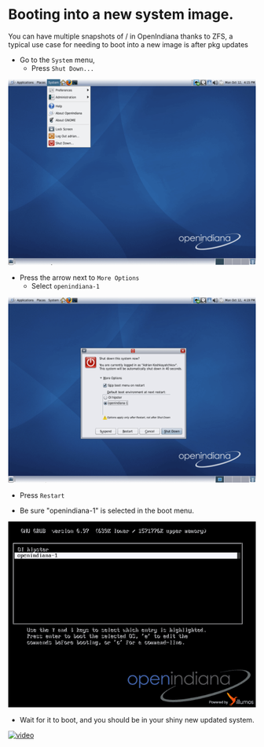 # Booting into a new system image.

You can have multiple snapshots of / in OpenIndiana thanks to ZFS, a typical
use case for needing to boot into a new image is after pkg updates

* Go to the ```System``` menu,
  * Press ```Shut Down...```

![system menu](../images/boot/PSD.png)

* Press the arrow next to ```More Options```
  * Select ```openindiana-1```

![more options](../images/boot/MOM.png)

* Press ```Restart```

* Be sure "openindiana-1" is selected in the boot menu.

![boot menu](../images/boot/BM.png)

* Wait for it to boot, and you should be in your shiny new updated system.

[![video](http://img.youtube.com/vi/NdWwEP2vfQE/0.jpg)](https://www.youtube.com/watch?v=NdWwEP2vfQE)
